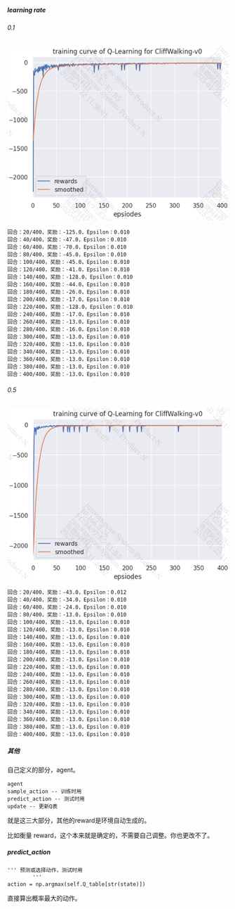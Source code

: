 ##### learning rate

###### 0.1

![image-20250122113826551](./imgs/code_Q_learning/image-20250122113826551.png)

```
回合：20/400，奖励：-125.0，Epsilon：0.010
回合：40/400，奖励：-47.0，Epsilon：0.010
回合：60/400，奖励：-70.0，Epsilon：0.010
回合：80/400，奖励：-45.0，Epsilon：0.010
回合：100/400，奖励：-45.0，Epsilon：0.010
回合：120/400，奖励：-41.0，Epsilon：0.010
回合：140/400，奖励：-128.0，Epsilon：0.010
回合：160/400，奖励：-44.0，Epsilon：0.010
回合：180/400，奖励：-26.0，Epsilon：0.010
回合：200/400，奖励：-17.0，Epsilon：0.010
回合：220/400，奖励：-128.0，Epsilon：0.010
回合：240/400，奖励：-17.0，Epsilon：0.010
回合：260/400，奖励：-13.0，Epsilon：0.010
回合：280/400，奖励：-16.0，Epsilon：0.010
回合：300/400，奖励：-13.0，Epsilon：0.010
回合：320/400，奖励：-13.0，Epsilon：0.010
回合：340/400，奖励：-13.0，Epsilon：0.010
回合：360/400，奖励：-13.0，Epsilon：0.010
回合：380/400，奖励：-13.0，Epsilon：0.010
回合：400/400，奖励：-13.0，Epsilon：0.010
```

###### 0.5

![image-20250122114011789](./imgs/code_Q_learning/image-20250122114011789.png)

```
回合：20/400，奖励：-43.0，Epsilon：0.012
回合：40/400，奖励：-34.0，Epsilon：0.010
回合：60/400，奖励：-24.0，Epsilon：0.010
回合：80/400，奖励：-13.0，Epsilon：0.010
回合：100/400，奖励：-13.0，Epsilon：0.010
回合：120/400，奖励：-13.0，Epsilon：0.010
回合：140/400，奖励：-13.0，Epsilon：0.010
回合：160/400，奖励：-13.0，Epsilon：0.010
回合：180/400，奖励：-13.0，Epsilon：0.010
回合：200/400，奖励：-13.0，Epsilon：0.010
回合：220/400，奖励：-13.0，Epsilon：0.010
回合：240/400，奖励：-13.0，Epsilon：0.010
回合：260/400，奖励：-13.0，Epsilon：0.010
回合：280/400，奖励：-13.0，Epsilon：0.010
回合：300/400，奖励：-13.0，Epsilon：0.010
回合：320/400，奖励：-13.0，Epsilon：0.010
回合：340/400，奖励：-13.0，Epsilon：0.010
回合：360/400，奖励：-13.0，Epsilon：0.010
回合：380/400，奖励：-13.0，Epsilon：0.010
回合：400/400，奖励：-13.0，Epsilon：0.010
```

##### 其他

自己定义的部分，agent。

```
agent
sample_action -- 训练时用
predict_action -- 测试时用
update -- 更新Q表
```

就是这三大部分，其他的reward是环境自动生成的。

比如衡量 reward，这个本来就是确定的，不需要自己调整。你也更改不了。

##### predict_action

```
''' 预测或选择动作，测试时用
        '''
action = np.argmax(self.Q_table[str(state)])
```

直接算出概率最大的动作。

